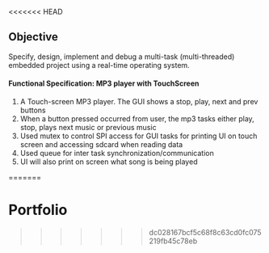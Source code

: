 <<<<<<< HEAD
## Objective

Specify, design, implement and debug a multi-task (multi-threaded) embedded project using a real-time operating system.


#### Functional Specification: MP3 player with TouchScreen

1. A Touch-screen MP3 player. The GUI shows a stop, play, next and prev buttons
2. When a button pressed occurred from user, the mp3 tasks either play, stop, plays next music or previous music
3. Used mutex to control SPI access for GUI tasks for printing UI on touch screen and accessing sdcard when reading data
4. Used queue for inter task synchronization/communication
5. UI will also print on screen what song is being played




=======
# Portfolio
>>>>>>> dc028167bcf5c68f8c63cd0fc075219fb45c78eb
